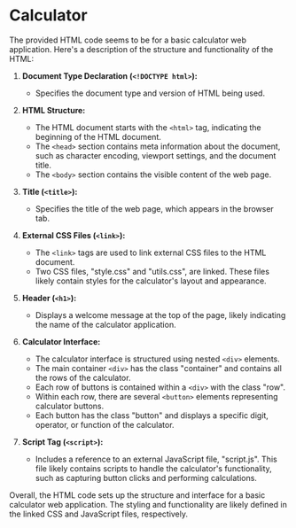 # Calculator
The provided HTML code seems to be for a basic calculator web application. Here's a description of the structure and functionality of the HTML:

1. **Document Type Declaration (`<!DOCTYPE html>`):**
   - Specifies the document type and version of HTML being used.

2. **HTML Structure:**
   - The HTML document starts with the `<html>` tag, indicating the beginning of the HTML document.
   - The `<head>` section contains meta information about the document, such as character encoding, viewport settings, and the document title.
   - The `<body>` section contains the visible content of the web page.

3. **Title (`<title>`):**
   - Specifies the title of the web page, which appears in the browser tab.

4. **External CSS Files (`<link>`):**
   - The `<link>` tags are used to link external CSS files to the HTML document.
   - Two CSS files, "style.css" and "utils.css", are linked. These files likely contain styles for the calculator's layout and appearance.

5. **Header (`<h1>`):**
   - Displays a welcome message at the top of the page, likely indicating the name of the calculator application.

6. **Calculator Interface:**
   - The calculator interface is structured using nested `<div>` elements.
   - The main container `<div>` has the class "container" and contains all the rows of the calculator.
   - Each row of buttons is contained within a `<div>` with the class "row".
   - Within each row, there are several `<button>` elements representing calculator buttons.
   - Each button has the class "button" and displays a specific digit, operator, or function of the calculator.

7. **Script Tag (`<script>`):**
   - Includes a reference to an external JavaScript file, "script.js". This file likely contains scripts to handle the calculator's functionality, such as capturing button clicks and performing calculations.

Overall, the HTML code sets up the structure and interface for a basic calculator web application. The styling and functionality are likely defined in the linked CSS and JavaScript files, respectively.
